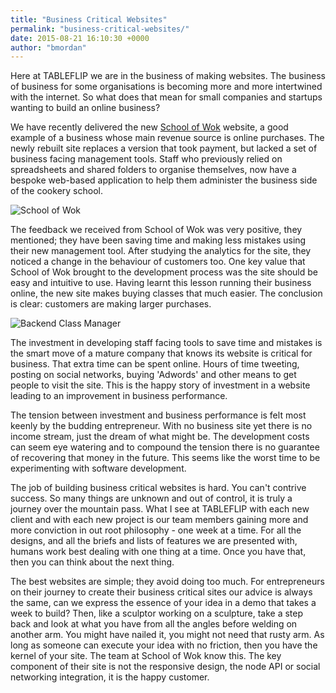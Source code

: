 ```yaml
---
title: "Business Critical Websites"
permalink: "business-critical-websites/"
date: 2015-08-21 16:10:30 +0000
author: "bmordan"
---
```

Here at TABLEFLIP we are in the business of making websites. The business of business for some organisations is becoming more and more intertwined with the internet. So what does that mean for small companies and startups wanting to build an online business?

We have recently delivered the new [School of Wok](https://www.schoolofwok.co.uk) website, a good example of a business whose main revenue source is online purchases. The newly rebuilt site replaces a version that took payment, but lacked a set of business facing management tools. Staff who previously relied on spreadsheets and shared folders to organise themselves, now have a bespoke web-based application to help them administer the business side of the cookery school.

![School of Wok](https://cloud.githubusercontent.com/assets/4499581/9408094/5e4b796a-4807-11e5-8442-74f9df18006d.jpg)

The feedback we received from School of Wok was very positive, they mentioned; they have been saving time and making less mistakes using their new management tool. After studying the analytics for the site, they noticed a change in the behaviour of customers too. One key value that School of Wok brought to the development process was the site should be easy and intuitive to use. Having learnt this lesson running their business online, the new site makes buying classes that much easier. The conclusion is clear: customers are making larger purchases.

![Backend Class Manager](https://cloud.githubusercontent.com/assets/4499581/9547011/121e4e18-4d8f-11e5-8817-3e9501bd7161.jpg)

The investment in developing staff facing tools to save time and mistakes is the smart move of a mature company that knows its website is critical for business. That extra time can be spent online. Hours of time tweeting, posting on social networks, buying 'Adwords' and other means to get people to visit the site. This is the happy story of investment in a website leading to an improvement in business performance.

The tension between investment and business performance is felt most keenly by the budding entrepreneur. With no business site yet there is no income stream, just the dream of what might be. The development costs can seem eye watering and to compound the tension there is no guarantee of recovering that money in the future. This seems like the worst time to be experimenting with software development.

The job of building business critical websites is hard. You can't contrive success. So many things are unknown and out of control, it is truly a journey over the mountain pass. What I see at TABLEFLIP with each new client and with each new project is our team members gaining more and more conviction in out root philosophy - one week at a time. For all the designs, and all the briefs and lists of features we are presented with, humans work best dealing with one thing at a time. Once you have that, then you can think about the next thing.

The best websites are simple; they avoid doing too much. For entrepreneurs on their journey to create their business critical sites our advice is always the same, can we express the essence of your idea in a demo that takes a week to build? Then, like a sculptor working on a sculpture, take a step back and look at what you have from all the angles before welding on another arm. You might have nailed it, you might not need that rusty arm. As long as someone can execute your idea with no friction, then you have the kernel of your site. The team at School of Wok know this. The key component of their site is not the responsive design, the node API or social networking integration, it is the happy customer.
